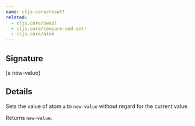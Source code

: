 ```yaml
---
name: cljs.core/reset!
related:
  - cljs.core/swap!
  - cljs.core/compare-and-set!
  - cljs.core/atom
---
```


## Signature
[a new-value]


## Details

Sets the value of atom `a` to `new-value` without regard for the current value.

Returns `new-value`.
